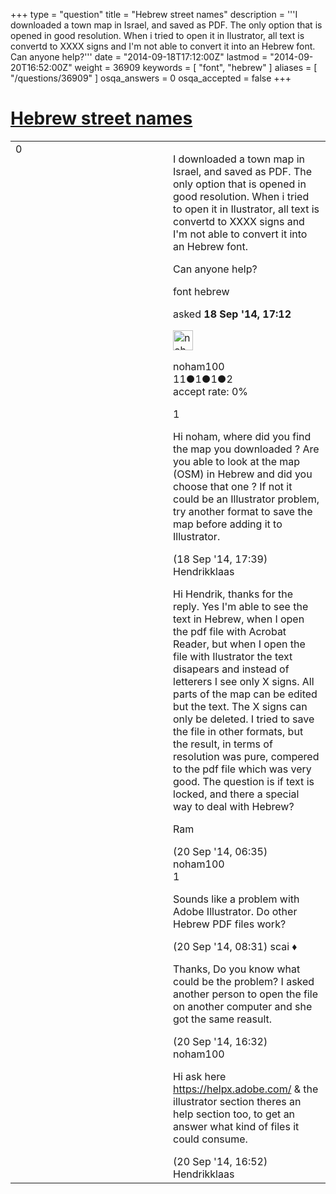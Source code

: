 +++
type = "question"
title = "Hebrew street names"
description = '''I downloaded a town map in Israel, and saved as PDF. The only option that is opened in good resolution. When i tried to open it in Ilustrator, all text is convertd to XXXX signs and I&#x27;m not able to convert it into an Hebrew font. Can anyone help?'''
date = "2014-09-18T17:12:00Z"
lastmod = "2014-09-20T16:52:00Z"
weight = 36909
keywords = [ "font", "hebrew" ]
aliases = [ "/questions/36909" ]
osqa_answers = 0
osqa_accepted = false
+++

<div class="headNormal">

# [Hebrew street names](/questions/36909/hebrew-street-names)

</div>

<div id="main-body">

<div id="askform">

<table id="question-table" style="width:100%;">
<colgroup>
<col style="width: 50%" />
<col style="width: 50%" />
</colgroup>
<tbody>
<tr>
<td style="width: 30px; vertical-align: top"><div class="vote-buttons">
<span id="post-36909-upvote" class="ajax-command post-vote up" rel="nofollow" title="I like this post (click again to cancel)"> </span>
<div id="post-36909-score" class="post-score" title="current number of votes">
0
</div>
<span id="post-36909-downvote" class="ajax-command post-vote down" rel="nofollow" title="I dont like this post (click again to cancel)"> </span> <span id="favorite-mark" class="ajax-command favorite-mark" rel="nofollow" title="mark/unmark this question as favorite (click again to cancel)"> </span>
<div id="favorite-count" class="favorite-count">
&#10;</div>
</div></td>
<td><div id="item-right">
<div class="question-body">
<p>I downloaded a town map in Israel, and saved as PDF. The only option that is opened in good resolution. When i tried to open it in Ilustrator, all text is convertd to XXXX signs and I'm not able to convert it into an Hebrew font.</p>
<p>Can anyone help?</p>
</div>
<div id="question-tags" class="tags-container tags">
<span class="post-tag tag-link-font" rel="tag" title="see questions tagged &#39;font&#39;">font</span> <span class="post-tag tag-link-hebrew" rel="tag" title="see questions tagged &#39;hebrew&#39;">hebrew</span>
</div>
<div id="question-controls" class="post-controls">
&#10;</div>
<div class="post-update-info-container">
<div class="post-update-info post-update-info-user">
<p>asked <strong>18 Sep '14, 17:12</strong></p>
<img src="https://secure.gravatar.com/avatar/e802b849abc4d2c6c48228537c7b4a32?s=32&amp;d=identicon&amp;r=g" class="gravatar" width="32" height="32" alt="noham100&#39;s gravatar image" />
<p><span>noham100</span><br />
<span class="score" title="11 reputation points">11</span><span title="1 badges"><span class="badge1">●</span><span class="badgecount">1</span></span><span title="1 badges"><span class="silver">●</span><span class="badgecount">1</span></span><span title="2 badges"><span class="bronze">●</span><span class="badgecount">2</span></span><br />
<span class="accept_rate" title="Rate of the user&#39;s accepted answers">accept rate:</span> <span title="noham100 has no accepted answers">0%</span></p>
</div>
</div>
<div id="comments-container-36909" class="comments-container">
<span id="36912"></span>
<div id="comment-36912" class="comment">
<div id="post-36912-score" class="comment-score">
1
</div>
<div class="comment-text">
<p>Hi noham, where did you find the map you downloaded ? Are you able to look at the map (OSM) in Hebrew and did you choose that one ? If not it could be an Illustrator problem, try another format to save the map before adding it to Illustrator.</p>
</div>
<div id="comment-36912-info" class="comment-info">
<span class="comment-age">(18 Sep '14, 17:39)</span> <span class="comment-user userinfo">Hendrikklaas</span>
</div>
</div>
<span id="36935"></span>
<div id="comment-36935" class="comment">
<div id="post-36935-score" class="comment-score">
&#10;</div>
<div class="comment-text">
<p>Hi Hendrik, thanks for the reply. Yes I'm able to see the text in Hebrew, when I open the pdf file with Acrobat Reader, but when I open the file with Ilustrator the text disapears and instead of letterers I see only X signs. All parts of the map can be edited but the text. The X signs can only be deleted. I tried to save the file in other formats, but the result, in terms of resolution was pure, compered to the pdf file which was very good. The question is if text is locked, and there a special way to deal with Hebrew?</p>
<p>Ram</p>
</div>
<div id="comment-36935-info" class="comment-info">
<span class="comment-age">(20 Sep '14, 06:35)</span> <span class="comment-user userinfo">noham100</span>
</div>
</div>
<span id="36938"></span>
<div id="comment-36938" class="comment">
<div id="post-36938-score" class="comment-score">
1
</div>
<div class="comment-text">
<p>Sounds like a problem with Adobe Illustrator. Do other Hebrew PDF files work?</p>
</div>
<div id="comment-36938-info" class="comment-info">
<span class="comment-age">(20 Sep '14, 08:31)</span> <span class="comment-user userinfo">scai ♦</span>
</div>
</div>
<span id="36943"></span>
<div id="comment-36943" class="comment">
<div id="post-36943-score" class="comment-score">
&#10;</div>
<div class="comment-text">
<p>Thanks, Do you know what could be the problem? I asked another person to open the file on another computer and she got the same reasult.</p>
</div>
<div id="comment-36943-info" class="comment-info">
<span class="comment-age">(20 Sep '14, 16:32)</span> <span class="comment-user userinfo">noham100</span>
</div>
</div>
<span id="36944"></span>
<div id="comment-36944" class="comment">
<div id="post-36944-score" class="comment-score">
&#10;</div>
<div class="comment-text">
<p>Hi ask here <a href="https://helpx.adobe.com/">https://helpx.adobe.com/</a> &amp; the illustrator section theres an help section too, to get an answer what kind of files it could consume.</p>
</div>
<div id="comment-36944-info" class="comment-info">
<span class="comment-age">(20 Sep '14, 16:52)</span> <span class="comment-user userinfo">Hendrikklaas</span>
</div>
</div>
</div>
<div id="comment-tools-36909" class="comment-tools">
&#10;</div>
<div class="clear">
&#10;</div>
<div id="comment-36909-form-container" class="comment-form-container">
&#10;</div>
<div class="clear">
&#10;</div>
</div></td>
</tr>
</tbody>
</table>

</div>

</div>


